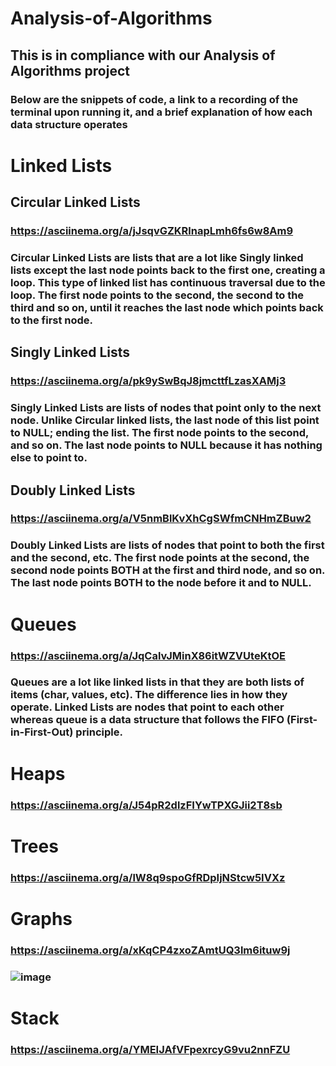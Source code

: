 # Analysis-of-Algorithms

## This is in compliance with our Analysis of Algorithms project

### Below are the snippets of code, a link to a recording of the terminal upon running it, and a brief explanation of how each data structure operates

# Linked Lists

## Circular Linked Lists
### https://asciinema.org/a/jJsqvGZKRlnapLmh6fs6w8Am9
### Circular Linked Lists are lists that are a lot like Singly linked lists except the last node points back to the first one, creating a loop. This type of linked list has continuous traversal due to the loop. The first node points to the second, the second to the third and so on, until it reaches the last node which points back to the first node.

## Singly Linked Lists
### https://asciinema.org/a/pk9ySwBqJ8jmcttfLzasXAMj3
### Singly Linked Lists are lists of nodes that point only to the next node. Unlike Circular linked lists, the last node of this list point to NULL; ending the list. The first node points to the second, and so on. The last node points to NULL because it has nothing else to point to.

## Doubly Linked Lists
### https://asciinema.org/a/V5nmBlKvXhCgSWfmCNHmZBuw2
### Doubly Linked Lists are lists of nodes that point to both the first and the second, etc. The first node points at the second, the second node points BOTH at the first and third node, and so on. The last node points BOTH to the node before it and to NULL.



# Queues
### https://asciinema.org/a/JqCalvJMinX86itWZVUteKtOE
### Queues are a lot like linked lists in that they are both lists of items (char, values, etc). The difference lies in how they operate. Linked Lists are nodes that point to each other whereas queue is a data structure that follows the FIFO (First-in-First-Out) principle. 

# Heaps
### https://asciinema.org/a/J54pR2dlzFIYwTPXGJii2T8sb

# Trees
### https://asciinema.org/a/lW8q9spoGfRDpIjNStcw5IVXz

# Graphs
### https://asciinema.org/a/xKqCP4zxoZAmtUQ3lm6ituw9j
### ![image](https://github.com/user-attachments/assets/d3aaf7ad-46ab-49bf-a707-19f5d0c01900)


# Stack
### https://asciinema.org/a/YMEIJAfVFpexrcyG9vu2nnFZU
